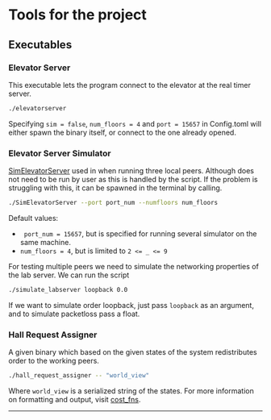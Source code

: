 # Tools for the project
## **Executables**
### Elevator Server
This executable lets the program connect to the elevator at the real timer server.
```bash
./elevatorserver
```
Specifying ``` sim = false ```, ``` num_floors = 4 ``` and ``` port = 15657 ``` in Config.toml will either spawn the binary itself, or connect to the one already opened.
### Elevator Server Simulator
[SimElevatorServer](https://github.com/TTK4145/Simulator-v2) used in when running three local peers. Although does not need to be run by user as this is handled by the script. If the problem is struggling with this, it can be spawned in the terminal by calling.
```bash
./SimElevatorServer --port port_num --numfloors num_floors
```
Default values:
 - ``` port_num = 15657```, but is specified for running several simulator on the same machine.
 - ``` num_floors = 4 ```, but is limited to ``` 2 <= _ <= 9 ```

For testing multiple peers we need to simulate the networking properties of the lab server. We can run the script 
```bash
./simulate_labserver loopback 0.0
```
If we want to simulate order loopback, just pass ```loopback``` as an argument, and to simulate packetloss pass a float.
### Hall Request Assigner
A given binary which based on the given states of the system redistributes order to the working peers.
```bash
./hall_request_assigner -- "world_view"
```
Where ```world_view``` is a serialized string of the states. For more information on formatting and output, visit [cost_fns](https://github.com/TTK4145/Project-resources/tree/master/cost_fns).

---



